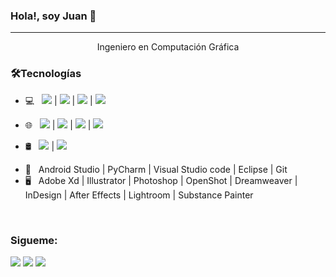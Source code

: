 ### Hola!, soy Juan 👋

<hr>

<center>
<p>Ingeniero en Computación Gráfica</p>
</center>





<h3>🛠Tecnologías</h3>

- 💻 &nbsp;    <img src="https://img.shields.io/badge/Python-14354C?style=for-the-badge&logo=python&logoColor=white"> |
               <img src="https://img.shields.io/badge/Java-ED8B00?style=for-the-badge&logo=java&logoColor=white"> | 
               <img src="https://img.shields.io/badge/C%23-239120?style=for-the-badge&logo=c-sharp&logoColor=white"> | 
               <img src="https://img.shields.io/badge/PHP-777BB4?style=for-the-badge&logo=php&logoColor=white"> 
               
- 🌐 &nbsp;    <img src="https://img.shields.io/badge/Android-3DDC84?style=for-the-badge&logo=android&logoColor=white">  |
               <img src="https://img.shields.io/badge/HTML5-E34F26?style=for-the-badge&logo=html5&logoColor=white">  | 
               <img src="https://img.shields.io/badge/CSS3-1572B6?style=for-the-badge&logo=css3&logoColor=white">  | 
               <img src="https://img.shields.io/badge/JavaScript-323330?style=for-the-badge&logo=javascript&logoColor=F7DF1E"> 
               
- 🛢 &nbsp;    <img src="https://img.shields.io/badge/MySQL-00000F?style=for-the-badge&logo=mysql&logoColor=white">  |
               <img src="https://img.shields.io/badge/PostgreSQL-316192?style=for-the-badge&logo=postgresql&logoColor=white"> 
<!--                <img src="https://img.shields.io/badge/JavaScript-323330?style=for-the-badge&logo=javascript&logoColor=F7DF1E"> |
               <img src="https://img.shields.io/badge/JavaScript-323330?style=for-the-badge&logo=javascript&logoColor=F7DF1E"> -->
- 🔧 &nbsp; Android Studio | PyCharm | Visual Studio code | Eclipse | Git
- 🖥 &nbsp; Adobe Xd | Illustrator | Photoshop | OpenShot | Dreamweaver | InDesign | After Effects | Lightroom | Substance Painter 

<br>

### Sigueme:


<!-- Your badges -->
<!-- [![Linkedin](https://img.shields.io/badge/-JuanCuaycal-blue?style=flat&logo=Linkedin&logoColor=white)](https://www.linkedin.com/in/juan-cuaycal/)
<!-- [![Linkedin](https://img.shields.io/badge/-JuanCuaycal-blue?style=flat&logo=Facebook&logoColor=white)](https://www.linkedin.com/in/juan-cuaycal/) -->

<!-- [![Gmail](https://img.shields.io/badge/-JuanCuaycal-c14438?style=flat&logo=Gmail&logoColor=white)](mailto:juancuaycal@gmail.com) -->

<!-- [![Linkedin](https://img.shields.io/badge/-WebSite-black?style=flat&logo=Website&logoColor=black)](https://juan-cuaycal.web.app/) -->

<!-- -[Página Web](https://juan-cuaycal.web.app/) -->

<a href="https://www.linkedin.com/in/juan-cuaycal/"><img src="https://img.shields.io/badge/LinkedIn-0077B5?style=for-the-badge&logo=linkedin&logoColor=white"></a>
<a href="juancuaycal@gmail.com"><img src="https://img.shields.io/badge/Gmail-D14836?style=for-the-badge&logo=gmail&logoColor=white"></a>
<a href="https://juan-cuaycal.web.app/"><img src="https://img.shields.io/badge/-WebSite-black?style=for-the-badge&logo=Website&logoColor=black"></a>

